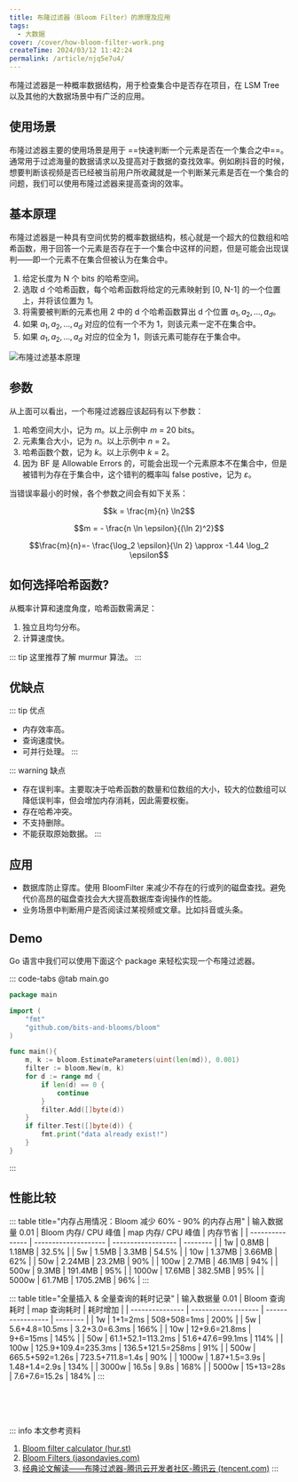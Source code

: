 ```yaml
---
title: 布隆过滤器（Bloom Filter）的原理及应用
tags:
  - 大数据
cover: /cover/how-bloom-filter-work.png
createTime: 2024/03/12 11:42:24
permalink: /article/njq5e7u4/
---
```

布隆过滤器是一种概率数据结构，用于检查集合中是否存在项目，在 LSM Tree 以及其他的大数据场景中有广泛的应用。
<!-- more -->

## 使用场景
布隆过滤器主要的使用场景是用于 ==快速判断一个元素是否在一个集合之中==。通常用于过滤海量的数据请求以及提高对于数据的查找效率。例如刷抖音的时候，想要判断该视频是否已经被当前用户所收藏就是一个判断某元素是否在一个集合的问题，我们可以使用布隆过滤器来提高查询的效率。

## 基本原理
布隆过滤器是一种具有空间优势的概率数据结构，核心就是一个超大的位数组和哈希函数，用于回答一个元素是否存在于一个集合中这样的问题，但是可能会出现误判——即一个元素不在集合但被认为在集合中。
1. 给定长度为 N 个 bits 的哈希空间。
2. 选取 d 个哈希函数，每个哈希函数将给定的元素映射到 [0, N-1] 的一个位置上，并将该位置为 1。
3. 将需要被判断的元素也用 2 中的 d 个哈希函数算出 d 个位置 $a_1, a_2, \dots , a_d$。
4. 如果 $a_1, a_2, \dots , a_d$ 对应的位有一个不为 1，则该元素一定不在集合中。
5. 如果 $a_1, a_2, \dots , a_d$ 对应的位全为 1，则该元素可能存在于集合中。

![布隆过滤基本原理](/illustration/bloom-filter.png)

## 参数
从上面可以看出，一个布隆过滤器应该起码有以下参数：

1. 哈希空间大小，记为 $m$。以上示例中 $m$ = 20 bits。
2. 元素集合大小，记为 $n$。以上示例中 $n$ = 2。
3. 哈希函数个数，记为 $k$。以上示例中 $k$ = 2。
4. 因为 BF 是 Allowable Errors 的，可能会出现一个元素原本不在集合中，但是被错判为存在于集合中，这个错判的概率叫 false postive，记为 $\varepsilon$。

当错误率最小的时候，各个参数之间会有如下关系：

$$k = \frac{m}{n} \ln2$$

$$m = - \frac{n \ln \epsilon}{(\ln 2)^2}$$

$$\frac{m}{n}=- \frac{\log_2 \epsilon}{\ln 2} \approx -1.44 \log_2 \epsilon$$

## 如何选择哈希函数?
从概率计算和速度角度，哈希函数需满足：
1. 独立且均匀分布。
2. 计算速度快。

::: tip 这里推荐了解 murmur 算法。
:::

## 优缺点
::: tip 优点
- 内存效率高。
- 查询速度快。
- 可并行处理。
:::

::: warning 缺点
- 存在误判率。主要取决于哈希函数的数量和位数组的大小，较大的位数组可以降低误判率，但会增加内存消耗，因此需要权衡。
- 存在哈希冲突。
- 不支持删除。
- 不能获取原始数据。
:::

## 应用
- 数据库防止穿库。使用 BloomFilter 来减少不存在的行或列的磁盘查找。避免代价高昂的磁盘查找会大大提高数据库查询操作的性能。
- 业务场景中判断用户是否阅读过某视频或文章。比如抖音或头条。

## Demo
Go 语言中我们可以使用下面这个 package 来轻松实现一个布隆过滤器。
<RepoCard repo="bits-and-blooms/bloom" />

::: code-tabs
@tab main.go
```go
package main

import (
    "fmt"
    "github.com/bits-and-blooms/bloom"
)

func main(){
    m, k := bloom.EstimateParameters(uint(len(md)), 0.001)
    filter := bloom.New(m, k)
    for d := range md {
        if len(d) == 0 {
            continue
        }
        filter.Add([]byte(d))
    }
    if filter.Test([]byte(d)) {
        fmt.print("data already exist!")
    }
}
```
:::

## 性能比较
::: table title="内存占用情况：Bloom 减少 60% - 90% 的内存占用"
| 输入数据量 0.01 | Bloom 内存/ CPU 峰值 | map 内存/ CPU 峰值 | 内存节省 |
| --------------- | -------------------- | ------------------ | -------- |
| 1w              | 0.8MB                | 1.18MB             | 32.5%    |
| 5w              | 1.5MB                | 3.3MB              | 54.5%    |
| 10w             | 1.37MB               | 3.66MB             | 62%      |
| 50w             | 2.24MB               | 23.2MB             | 90%      |
| 100w            | 2.7MB                | 46.1MB             | 94%      |
| 500w            | 9.3MB                | 191.4MB            | 95%      |
| 1000w           | 17.6MB               | 382.5MB            | 95%      |
| 5000w           | 61.7MB               | 1705.2MB           | 96%      |
:::

::: table title="全量插入 & 全量查询的耗时记录"
| 输入数据量 0.01 | Bloom 查询耗时      | map 查询耗时      | 耗时增加 |
| --------------- | ------------------- | ----------------- | -------- |
| 1w              | 1+1=2ms             | 508+508=1ms       | 200%     |
| 5w              | 5.6+4.8=10.5ms      | 3.2+3.0=6.3ms     | 166%     |
| 10w             | 12+9.6=21.8ms       | 9+6=15ms          | 145%     |
| 50w             | 61.1+52.1=113.2ms   | 51.6+47.6=99.1ms  | 114%     |
| 100w            | 125.9+109.4=235.3ms | 136.5+121.5=258ms | 91%      |
| 500w            | 665.5+592=1.26s     | 723.5+711.8=1.4s  | 90%      |
| 1000w           | 1.87+1.5=3.9s       | 1.48+1.4=2.9s     | 134%     |
| 3000w           | 16.5s               | 9.8s              | 168%     |
| 5000w           | 15+13=28s           | 7.6+7.6=15.2s     | 184%     |
:::

<br /><br /><br />

::: info 本文参考资料
1. [Bloom filter calculator (hur.st)](https://hur.st/bloomfilter/?n=0.01k&p=0.1&m=&k=)
2. [Bloom Filters (jasondavies.com)](https://www.jasondavies.com/bloomfilter/)
3. [经典论文解读——布隆过滤器-腾讯云开发者社区-腾讯云 (tencent.com)](https://cloud.tencent.com/developer/article/2255688)
:::
